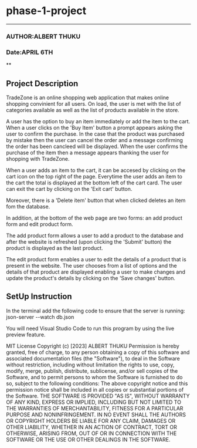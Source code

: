 # phase-1-project
***
### AUTHOR:ALBERT THUKU 
### Date:APRIL 6TH
**
## Project Description
TradeZone is an online shopping web application that makes online shopping convinient for all users. On load, the user is met with the list of categories available as well as the list of products available in the store.

A user has the option to buy an item immediately or add the item to the cart. When a user clicks on the 'Buy Item' button a prompt appears asking the user to confirm the purchase. In the case that the product was purchased by mistake then the user can cancel the order and a message confirming the order has been cancleed will be displayed. When the user confirms the purchase of the item then a message appears thanking the user for shopping with TradeZone.

When a user adds an item to the cart, it can be accesed by clicking on the cart icon on the top right of the page. Everytime the user adds an item to the cart the total is displayed at the bottom left of the cart card. The user can exit the cart by clicking on the 'Exit cart' button.

Moreover, there is a 'Delete item' button that when clicked deletes an item fom the database.

In addition, at the bottom of the web page are two forms: an add product form and edit product form. 

The add product form allows a user to add a product to the database and after the website is refreshed (upon clicking the 'Submit' button) the product is displayed as the last product.

The edit product form enables a user to edit the details of a product that is present in the website. The user chooses from a list of options and the details of that product are displayed enabling a user to make changes and update the product's details by clicking on the 'Save changes' button.

## SetUp Instruction
In the terminal add the following code to ensure that the server is running: json-server --watch db.json  

You will need Visual Studio Code to run this program by using the live preview feature.

MIT License
Copyright (c) [2023] ALBERT THUKU
Permission is hereby granted, free of charge, to any person obtaining a copy
of this software and associated documentation files (the "Software"), to deal
in the Software without restriction, including without limitation the rights
to use, copy, modify, merge, publish, distribute, sublicense, and/or sell
copies of the Software, and to permit persons to whom the Software is
furnished to do so, subject to the following conditions:
The above copyright notice and this permission notice shall be included in all
copies or substantial portions of the Software.
THE SOFTWARE IS PROVIDED "AS IS", WITHOUT WARRANTY OF ANY KIND, EXPRESS OR
IMPLIED, INCLUDING BUT NOT LIMITED TO THE WARRANTIES OF MERCHANTABILITY,
FITNESS FOR A PARTICULAR PURPOSE AND NONINFRINGEMENT. IN NO EVENT SHALL THE
AUTHORS OR COPYRIGHT HOLDERS BE LIABLE FOR ANY CLAIM, DAMAGES OR OTHER
LIABILITY, WHETHER IN AN ACTION OF CONTRACT, TORT OR OTHERWISE, ARISING FROM,
OUT OF OR IN CONNECTION WITH THE SOFTWARE OR THE USE OR OTHER DEALINGS IN THE
SOFTWARE.